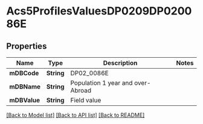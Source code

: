 # Acs5ProfilesValuesDP0209DP020086E

## Properties
Name | Type | Description | Notes
------------ | ------------- | ------------- | -------------
**mDBCode** | **String** | DP02_0086E | 
**mDBName** | **String** | Population 1 year and over- Abroad | 
**mDBValue** | **String** | Field value | 

[[Back to Model list]](../README.md#documentation-for-models) [[Back to API list]](../README.md#documentation-for-api-endpoints) [[Back to README]](../README.md)


